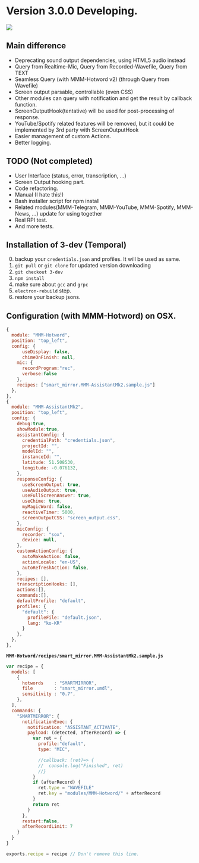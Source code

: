 # Version 3.0.0 Developing.

![](https://raw.githubusercontent.com/eouia/MMM-AssistantMk2/3-dev/resources/AMk2_Small.png)

## Main difference
- Deprecating sound output dependencies, using HTML5 audio instead
- Query from Realtime-Mic, Query from Recorded-Wavefile, Query from TEXT
- Seamless Query (with MMM-Hotword v2) (through Query from Wavefile)
- Screen output parsable, controllable (even CSS)
- Other modules can query with notification and get the result by callback function.
- ScreenOutputHook(tentative) will be used for post-processing of response.
- YouTube/Spotify related features will be removed, but it could be implemented by 3rd party with ScreenOutputHook
- Easier management of custom Actions.
- Better logging.

## TODO (Not completed)
- User Interface (status, error, transcription, ...)
- Screen Output hooking part.
- Code refactoring.
- Manual (I hate this!)
- Bash installer script for npm install
- Related modules(MMM-Telegram, MMM-YouTube, MMM-Spotify, MMM-News, ...) update for using together
- Real RPI test.
- And more tests.


## Installation of 3-dev (Temporal)
0. backup your `credentials.json` and profiles. It will be used as same.
1. `git pull` or `git clone` for updated version downloading
2. `git checkout 3-dev`
3. `npm install`
4. make sure about `gcc` and `grpc`
5. `electron-rebuild` step.
6. restore your backup jsons.

## Configuration (with MMM-Hotword) on OSX.
```js
{
  module: "MMM-Hotword",
  position: "top_left",
  config: {
      useDisplay: false,
      chimeOnFinish: null,
    mic: {
      recordProgram:"rec",
      verbose:false
    },
    recipes: ["smart_mirror.MMM-AssistantMk2.sample.js"]
  },
},
{
  module: "MMM-AssistantMk2",
  position: "top_left",
  config: {
    debug:true,
    showModule:true,
    assistantConfig: {
      credentialPath: "credentials.json",
      projectId: "",
      modelId: "",
      instanceId: "",
      latitude: 51.508530,
      longitude: -0.076132,
    },
    responseConfig: {
      useScreenOutput: true,
      useAudioOutput: true,
      useFullScreenAnswer: true,
      useChime: true,
      myMagicWord: false,
      reactiveTimer: 5000,
      screenOutputCSS: "screen_output.css",
    },
    micConfig: {
      recorder: "sox",
      device: null,
    },
    customActionConfig: {
      autoMakeAction: false,
      actionLocale: "en-US",
      autoRefreshAction: false,
    },
    recipes: [],
    transcriptionHooks: [],
    actions:[],
    commands:[],
    defaultProfile: "default",
    profiles: {
      "default": {
        profileFile: "default.json",
        lang: "ko-KR"
      }
    },
  },
},
```
**`MMM-Hotword/recipes/smart_mirror.MMM-AssistantMk2.sample.js`**
```js
var recipe = {
  models: [
    {
      hotwords    : "SMARTMIRROR",
      file        : "smart_mirror.umdl",
      sensitivity : "0.7",
    },
  ],
  commands: {
    "SMARTMIRROR": {
      notificationExec: {
        notification: "ASSISTANT_ACTIVATE",
        payload: (detected, afterRecord) => {
          var ret = {
            profile:"default",
            type: "MIC",

            //callback: (ret)=> {
            //  console.log("Finished", ret)
            //}
          }
          if (afterRecord) {
            ret.type = "WAVEFILE"
            ret.key = "modules/MMM-Hotword/" + afterRecord
          }
          return ret
        }
      },
      restart:false,
      afterRecordLimit: 7
    }
  }
}

exports.recipe = recipe // Don't remove this line.
```
